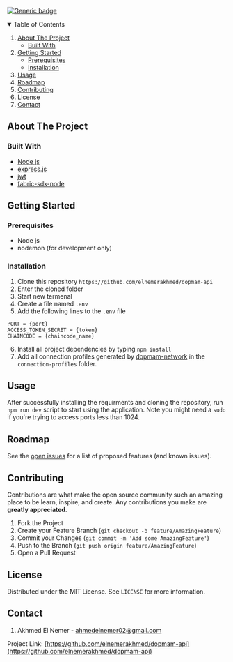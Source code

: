 [![Generic badge](https://img.shields.io/badge/contributors-1-<COLOR>.svg)](https://github.com/elnemerakhmed/dopmam-api/graphs/contributors)


<details open="open">
  <summary>Table of Contents</summary>
  <ol>
    <li>
      <a href="#about-the-project">About The Project</a>
      <ul>
        <li><a href="#built-with">Built With</a></li>
      </ul>
    </li>
    <li>
      <a href="#getting-started">Getting Started</a>
      <ul>
        <li><a href="#prerequisites">Prerequisites</a></li>
        <li><a href="#installation">Installation</a></li>
      </ul>
    </li>
    <li><a href="#usage">Usage</a></li>
    <li><a href="#roadmap">Roadmap</a></li>
    <li><a href="#contributing">Contributing</a></li>
    <li><a href="#license">License</a></li>
    <li><a href="#contact">Contact</a></li>
  </ol>
</details>

## About The Project

### Built With
* [Node js](https://nodejs.org/en/)
* [express.js](https://expressjs.com/)
* [jwt](https://jwt.io/)
* [fabric-sdk-node](https://hyperledger.github.io/fabric-sdk-node/)

## Getting Started

### Prerequisites
* Node js
* nodemon (for development only)

### Installation

1. Clone this repository ```https://github.com/elnemerakhmed/dopmam-api```
2. Enter the cloned folder
3. Start new termenal
4. Create a file named ```.env```
5. Add the following lines to the ```.env``` file
```
PORT = {port}
ACCESS_TOKEN_SECRET = {token}
CHAINCODE = {chaincode_name}
```
6. Install all project dependencies by typing ```npm install```
7. Add all connection profiles generated by [dopmam-network](https://github.com/elnemerakhmed/dopmam-network) in the ```connection-profiles``` folder.

## Usage
After successfully installing the requirments and cloning the repository, run ```npm run dev``` script to start using the application.
Note you might need a ```sudo``` if you're trying to access ports less than 1024.

## Roadmap

See the [open issues](https://github.com/elnemerakhmed/dopmam-api/issues) for a list of proposed features (and known issues).

## Contributing

Contributions are what make the open source community such an amazing place to be learn, inspire, and create. Any contributions you make are **greatly appreciated**.

1. Fork the Project
2. Create your Feature Branch (`git checkout -b feature/AmazingFeature`)
3. Commit your Changes (`git commit -m 'Add some AmazingFeature'`)
4. Push to the Branch (`git push origin feature/AmazingFeature`)
5. Open a Pull Request

## License

Distributed under the MIT License. See `LICENSE` for more information.

## Contact

1. Akhmed El Nemer - ahmedelnemer02@gmail.com

Project Link: [https://github.com/elnemerakhmed/dopmam-api](https://github.com/elnemerakhmed/dopmam-api)
